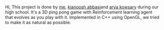 Hi,
This project is done by [me](https://github.com/p-nooralinejad), [kianoosh abbasi](https://github.com/Kianoosh76)and [arya kowsary](https://github.com/somagh) during our high school. It's a 3D ping pong game with Reinforcement learning agent that evolves as you play with it. Implemented in C++ using OpenGL, we tried to make it as natural as possible.
